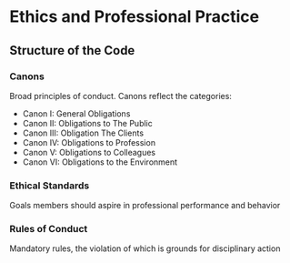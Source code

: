 # Ethics and Professional Practice

## Structure of the Code

### Canons

Broad principles of conduct. Canons reflect the categories:

- Canon I: General Obligations
- Canon II: Obligations to The Public
- Canon III: Obligation The Clients
- Canon IV: Obligations to Profession
- Canon V: Obligations to Colleagues
- Canon VI: Obligations to the Environment

### Ethical Standards

Goals members should aspire in professional performance and behavior

### Rules of Conduct

Mandatory rules, the violation of which is grounds for disciplinary action
